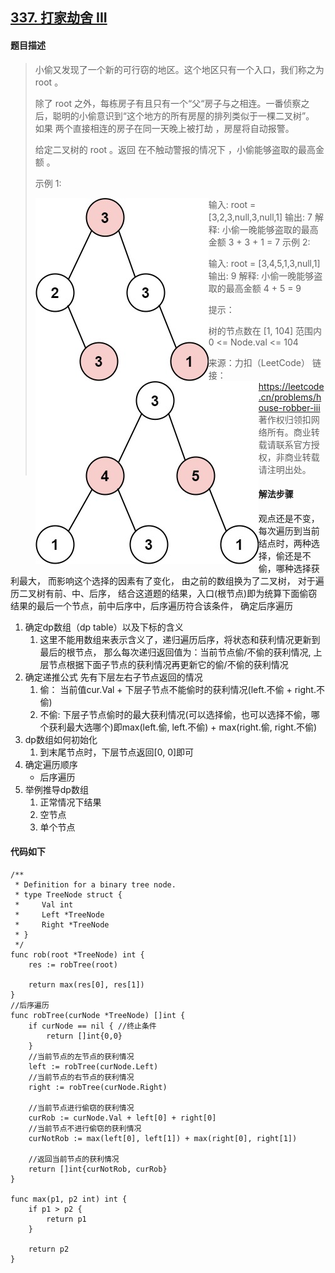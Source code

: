 ## [337. 打家劫舍 III](https://leetcode-cn.com/problems/house-robber-iii/)

#### 题目描述

> 小偷又发现了一个新的可行窃的地区。这个地区只有一个入口，我们称之为 root 。
>
> 除了 root 之外，每栋房子有且只有一个“父“房子与之相连。一番侦察之后，聪明的小偷意识到“这个地方的所有房屋的排列类似于一棵二叉树”。 如果 两个直接相连的房子在同一天晚上被打劫 ，房屋将自动报警。
>
> 给定二叉树的 root 。返回 在不触动警报的情况下 ，小偷能够盗取的最高金额 。
>
> 
>
> 示例 1:
>
> <img src="assets/rob1-tree.jpg" alt="img" style="float:left" />
>
> 输入: root = [3,2,3,null,3,null,1]
> 输出: 7 
> 解释: 小偷一晚能够盗取的最高金额 3 + 3 + 1 = 7
> 示例 2:
>
> <img src="assets/rob2-tree.jpg" alt="img" style="float:left;" />
>
> 输入: root = [3,4,5,1,3,null,1]
> 输出: 9
> 解释: 小偷一晚能够盗取的最高金额 4 + 5 = 9
>
>
> 提示：
>
> 树的节点数在 [1, 104] 范围内
> 0 <= Node.val <= 104
>
> 来源：力扣（LeetCode）
> 链接：https://leetcode.cn/problems/house-robber-iii
> 著作权归领扣网络所有。商业转载请联系官方授权，非商业转载请注明出处。

#### 解法步骤

观点还是不变，每次遍历到当前结点时，两种选择，偷还是不偷，哪种选择获利最大， 而影响这个选择的因素有了变化， 由之前的数组换为了二叉树，   对于遍历二叉树有前、中、后序， 结合这道题的结果，入口(根节点)即为统算下面偷窃结果的最后一个节点，前中后序中，后序遍历符合该条件， 确定后序遍历

1. 确定dp数组（dp table）以及下标的含义
   1. 这里不能用数组来表示含义了，递归遍历后序，将状态和获利情况更新到最后的根节点， 那么每次递归返回值为：当前节点偷/不偷的获利情况, 上层节点根据下面子节点的获利情况再更新它的偷/不偷的获利情况
2. 确定递推公式
   先有下层左右子节点返回的情况
   1. 偷： 当前值cur.Val + 下层子节点不能偷时的获利情况(left.不偷 + right.不偷)
   2. 不偷: 下层子节点偷时的最大获利情况(可以选择偷，也可以选择不偷，哪个获利最大选哪个)即max(left.偷, left.不偷) + max(right.偷, right.不偷)
3. dp数组如何初始化
   1. 到末尾节点时，下层节点返回[0, 0]即可
4. 确定遍历顺序
   - 后序遍历
5. 举例推导dp数组
   1. 正常情况下结果
   2. 空节点
   3. 单个节点

#### 代码如下

```golang
/**
 * Definition for a binary tree node.
 * type TreeNode struct {
 *     Val int
 *     Left *TreeNode
 *     Right *TreeNode
 * }
 */
func rob(root *TreeNode) int {
    res := robTree(root)

    return max(res[0], res[1])
}
//后序遍历
func robTree(curNode *TreeNode) []int {
    if curNode == nil { //终止条件
        return []int{0,0}
    }
    //当前节点的左节点的获利情况
    left := robTree(curNode.Left)
    //当前节点的右节点的获利情况
    right := robTree(curNode.Right)

    //当前节点进行偷窃的获利情况
    curRob := curNode.Val + left[0] + right[0]
    //当前节点不进行偷窃的获利情况
    curNotRob := max(left[0], left[1]) + max(right[0], right[1])

    //返回当前节点的获利情况
    return []int{curNotRob, curRob}
}

func max(p1, p2 int) int {
    if p1 > p2 {
        return p1
    }

    return p2
}
```

